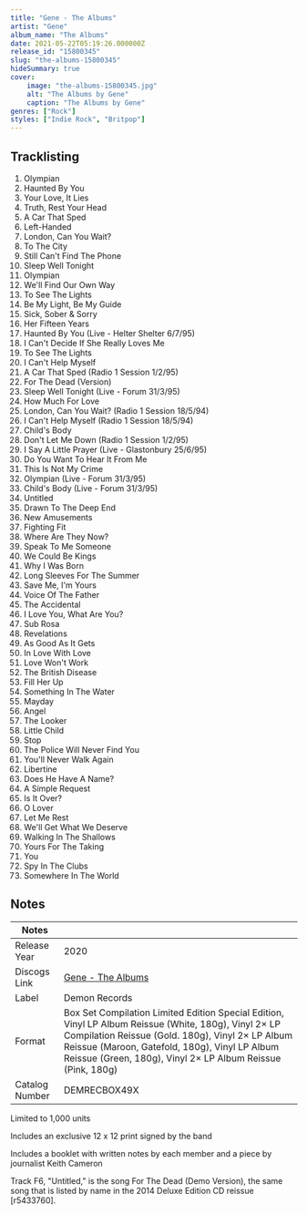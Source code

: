 ```yaml
---
title: "Gene - The Albums"
artist: "Gene"
album_name: "The Albums"
date: 2021-05-22T05:19:26.000000Z
release_id: "15800345"
slug: "the-albums-15800345"
hideSummary: true
cover:
    image: "the-albums-15800345.jpg"
    alt: "The Albums by Gene"
    caption: "The Albums by Gene"
genres: ["Rock"]
styles: ["Indie Rock", "Britpop"]
---
```


## Tracklisting
1. Olympian
2. Haunted By You
3. Your Love, It Lies
4. Truth, Rest Your Head
5. A Car That Sped
6. Left-Handed
7. London, Can You Wait?
8. To The City
9. Still Can't Find The Phone
10. Sleep Well Tonight
11. Olympian
12. We'll Find Our Own Way
13. To See The Lights
14. Be My Light, Be My Guide
15. Sick, Sober & Sorry
16. Her Fifteen Years
17. Haunted By You (Live - Helter Shelter 6/7/95)
18. I Can't Decide If She Really Loves Me
19. To See The Lights
20. I Can't Help Myself
21. A Car That Sped (Radio 1 Session 1/2/95)
22. For The Dead (Version)
23. Sleep Well Tonight (Live - Forum 31/3/95)
24. How Much For Love
25. London, Can You Wait? (Radio 1 Session 18/5/94)
26. I Can't Help Myself (Radio 1 Session 18/5/94)
27. Child's Body
28. Don't Let Me Down (Radio 1 Session 1/2/95)
29. I Say A Little Prayer (Live - Glastonbury 25/6/95)
30. Do You Want To Hear It From Me
31. This Is Not My Crime
32. Olympian (Live - Forum 31/3/95)
33. Child's Body (Live - Forum 31/3/95)
34. Untitled
35. Drawn To The Deep End
36. New Amusements
37. Fighting Fit
38. Where Are They Now?
39. Speak To Me Someone
40. We Could Be Kings
41. Why I Was Born
42. Long Sleeves For The Summer
43. Save Me, I'm Yours
44. Voice Of The Father
45. The Accidental
46. I Love You, What Are You?
47. Sub Rosa
48. Revelations
49. As Good As It Gets
50. In Love With Love
51. Love Won't Work
52. The British Disease
53. Fill Her Up
54. Something In The Water
55. Mayday
56. Angel
57. The Looker
58. Little Child
59. Stop
60. The Police Will Never Find You
61. You'll Never Walk Again
62. Libertine
63. Does He Have A Name?
64. A Simple Request
65. Is It Over?
66. O Lover
67. Let Me Rest
68. We'll Get What We Deserve
69. Walking In The Shallows
70. Yours For The Taking
71. You
72. Spy In The Clubs
73. Somewhere In The World




## Notes
| Notes          |             |
| ---------------| ----------- |
| Release Year   | 2020 |
| Discogs Link   | [Gene - The Albums](https://www.discogs.com/release/15800345-Gene-The-Albums) |
| Label          | Demon Records |
| Format         | Box Set Compilation Limited Edition Special Edition, Vinyl LP Album Reissue (White, 180g), Vinyl 2× LP Compilation Reissue (Gold. 180g), Vinyl 2× LP Album Reissue (Maroon, Gatefold, 180g), Vinyl LP Album Reissue (Green, 180g), Vinyl 2× LP Album Reissue (Pink, 180g) |
| Catalog Number | DEMRECBOX49X |

Limited to 1,000 units

Includes an exclusive 12 x 12 print signed by the band

Includes a booklet with written notes by each member and a piece by journalist Keith Cameron

Track F6, "Untitled," is the song For The Dead (Demo Version), the same song that is listed by name in the 2014 Deluxe Edition CD reissue [r5433760].

